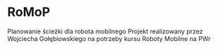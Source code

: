 # RoMoP
Planowanie ścieżki dla robota mobilnego
Projekt realizowany przez Wojciecha Gołębiowskiego na potrzeby kursu Roboty Mobilne na PWr
